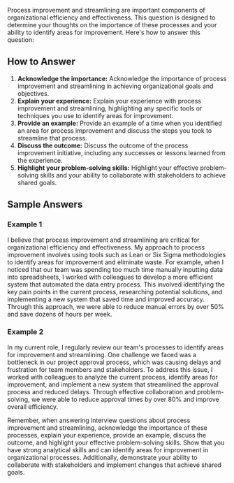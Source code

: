 
Process improvement and streamlining are important components of organizational efficiency and effectiveness. This question is designed to determine your thoughts on the importance of these processes and your ability to identify areas for improvement. Here's how to answer this question:

How to Answer
-------------

1. **Acknowledge the importance:** Acknowledge the importance of process improvement and streamlining in achieving organizational goals and objectives.
2. **Explain your experience:** Explain your experience with process improvement and streamlining, highlighting any specific tools or techniques you use to identify areas for improvement.
3. **Provide an example:** Provide an example of a time when you identified an area for process improvement and discuss the steps you took to streamline that process.
4. **Discuss the outcome:** Discuss the outcome of the process improvement initiative, including any successes or lessons learned from the experience.
5. **Highlight your problem-solving skills:** Highlight your effective problem-solving skills and your ability to collaborate with stakeholders to achieve shared goals.

Sample Answers
--------------

### Example 1

I believe that process improvement and streamlining are critical for organizational efficiency and effectiveness. My approach to process improvement involves using tools such as Lean or Six Sigma methodologies to identify areas for improvement and eliminate waste. For example, when I noticed that our team was spending too much time manually inputting data into spreadsheets, I worked with colleagues to develop a more efficient system that automated the data entry process. This involved identifying the key pain points in the current process, researching potential solutions, and implementing a new system that saved time and improved accuracy. Through this approach, we were able to reduce manual errors by over 50% and save dozens of hours per week.

### Example 2

In my current role, I regularly review our team's processes to identify areas for improvement and streamlining. One challenge we faced was a bottleneck in our project approval process, which was causing delays and frustration for team members and stakeholders. To address this issue, I worked with colleagues to analyze the current process, identify areas for improvement, and implement a new system that streamlined the approval process and reduced delays. Through effective collaboration and problem-solving, we were able to reduce approval times by over 80% and improve overall efficiency.

Remember, when answering interview questions about process improvement and streamlining, acknowledge the importance of these processes, explain your experience, provide an example, discuss the outcome, and highlight your effective problem-solving skills. Show that you have strong analytical skills and can identify areas for improvement in organizational processes. Additionally, demonstrate your ability to collaborate with stakeholders and implement changes that achieve shared goals.
